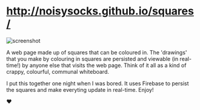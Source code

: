# http://noisysocks.github.io/squares/

![screenshot](http://i.imgur.com/Ky5j1Hc.png)

A web page made up of squares that can be coloured in. The 'drawings' that you make by colouring in squares are persisted and viewable (in real-time!) by anyone else that visits the web page. Think of it all as a kind of crappy, colourful, communal whiteboard.

I put this together one night when I was bored. It uses Firebase to persist the squares and make everyting update in real-time. Enjoy!

❤️
